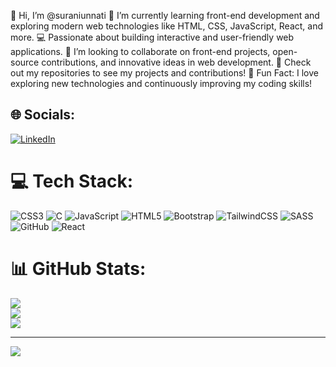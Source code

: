 👋 Hi, I’m @suraniunnati
🌱 I’m currently learning front-end development and exploring modern web technologies like HTML, CSS, JavaScript, React, and more.
💻 Passionate about building interactive and user-friendly web applications.
💞️ I’m looking to collaborate on front-end projects, open-source contributions, and innovative ideas in web development.
🔗 Check out my repositories to see my projects and contributions!
🌟 Fun Fact: I love exploring new technologies and continuously improving my coding skills!


## 🌐 Socials:
[![LinkedIn](https://img.shields.io/badge/LinkedIn-%230077B5.svg?logo=linkedin&logoColor=white)](https://linkedin.com/in/https://www.linkedin.com/in/unnatisurani14/) 

# 💻 Tech Stack:
![CSS3](https://img.shields.io/badge/css3-%231572B6.svg?style=for-the-badge&logo=css3&logoColor=white) ![C](https://img.shields.io/badge/c-%2300599C.svg?style=for-the-badge&logo=c&logoColor=white) ![JavaScript](https://img.shields.io/badge/javascript-%23323330.svg?style=for-the-badge&logo=javascript&logoColor=%23F7DF1E) ![HTML5](https://img.shields.io/badge/html5-%23E34F26.svg?style=for-the-badge&logo=html5&logoColor=white) ![Bootstrap](https://img.shields.io/badge/bootstrap-%238511FA.svg?style=for-the-badge&logo=bootstrap&logoColor=white) ![TailwindCSS](https://img.shields.io/badge/tailwindcss-%2338B2AC.svg?style=for-the-badge&logo=tailwind-css&logoColor=white) ![SASS](https://img.shields.io/badge/SASS-hotpink.svg?style=for-the-badge&logo=SASS&logoColor=white) ![GitHub](https://img.shields.io/badge/github-%23121011.svg?style=for-the-badge&logo=github&logoColor=white) ![React](https://img.shields.io/badge/react-%2320232a.svg?style=for-the-badge&logo=react&logoColor=%2361DAFB)
# 📊 GitHub Stats:
![](https://github-readme-stats.vercel.app/api?username=suraniunnati&theme=dark&hide_border=false&include_all_commits=false&count_private=false)<br/>
![](https://github-readme-streak-stats.herokuapp.com/?user=suraniunnati&theme=dark&hide_border=false)<br/>
![](https://github-readme-stats.vercel.app/api/top-langs/?username=suraniunnati&theme=dark&hide_border=false&include_all_commits=false&count_private=false&layout=compact)

---
[![](https://visitcount.itsvg.in/api?id=suraniunnati&icon=0&color=0)](https://visitcount.itsvg.in)

<!-- Proudly created with GPRM ( https://gprm.itsvg.in ) -->




